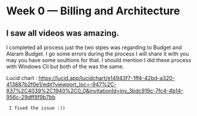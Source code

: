 # Week 0 — Billing and Architecture
## I saw all videos was amazing.
  I completed all process just the two stpes was regarding to Budget and Alaram Budget.
  I go some errors during the process I will share it with you may you have some soultions for that. I should mention I did these process with Windows Cli but both of the was the same.
  
  Lucid chart :
     https://lucid.app/lucidchart/e14943f7-1ff4-42bd-a320-413887b2f0e1/edit?viewport_loc=-947%2C-837%2C4039%2C1940%2C0_0&invitationId=inv_3bdc919c-7fc4-4b14-956c-29dff8f9b7bb
     
     
     
     I fixed the issue :))

     

